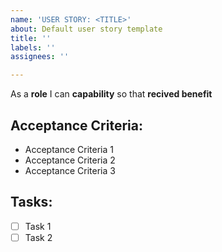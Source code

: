 ```yaml
---
name: 'USER STORY: <TITLE>'
about: Default user story template
title: ''
labels: ''
assignees: ''

---
```


As a **role** I can **capability** so that **recived benefit**

## Acceptance Criteria:
* Acceptance Criteria 1
* Acceptance Criteria 2
* Acceptance Criteria 3

## Tasks:
- [ ] Task 1
- [ ] Task 2
